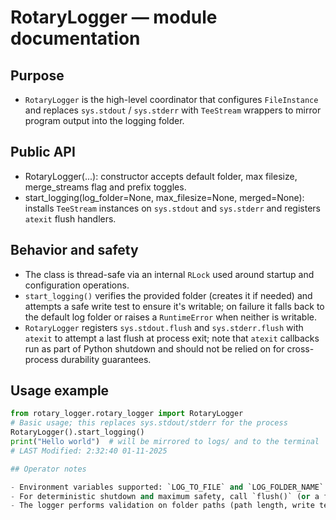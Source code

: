 <!-- 
-- +==== BEGIN rotary_logger =================+
-- LOGO: 
-- ..........####...####..........
-- ......###.....#.#########......
-- ....##........#.###########....
-- ...#..........#.############...
-- ...#..........#.#####.######...
-- ..#.....##....#.###..#...####..
-- .#.....#.##...#.##..##########.
-- #.....##########....##...######
-- #.....#...##..#.##..####.######
-- .#...##....##.#.##..###..#####.
-- ..#.##......#.#.####...######..
-- ..#...........#.#############..
-- ..#...........#.#############..
-- ...##.........#.############...
-- ......#.......#.#########......
-- .......#......#.########.......
-- .........#####...#####.........
-- /STOP
-- PROJECT: rotary_logger
-- FILE: rotary_logger.md
-- CREATION DATE: 01-11-2025
-- LAST Modified: 2:36:8 01-11-2025
-- DESCRIPTION: 
-- A module that provides a universal python light on iops way of logging to files your program execution.
-- /STOP
-- COPYRIGHT: (c) Asperguide
-- PURPOSE: The documentation for the rotary logger, this an overview of the details of the documentation.
-- // AR
-- +==== END rotary_logger =================+
-->
# RotaryLogger — module documentation

## Purpose

- `RotaryLogger` is the high-level coordinator that configures `FileInstance` and replaces `sys.stdout` / `sys.stderr` with `TeeStream` wrappers to mirror program output into the logging folder.

## Public API

- RotaryLogger(...): constructor accepts default folder, max filesize, merge_streams flag and prefix toggles.
- start_logging(log_folder=None, max_filesize=None, merged=None): installs `TeeStream` instances on `sys.stdout` and `sys.stderr` and registers `atexit` flush handlers.

## Behavior and safety

- The class is thread-safe via an internal `RLock` used around startup and configuration operations.
- `start_logging()` verifies the provided folder (creates it if needed) and attempts a safe write test to ensure it's writable; on failure it falls back to the default log folder or raises a `RuntimeError` when neither is writable.
- `RotaryLogger` registers `sys.stdout.flush` and `sys.stderr.flush` with `atexit` to attempt a last flush at process exit; note that `atexit` callbacks run as part of Python shutdown and should not be relied on for cross-process durability guarantees.

## Usage example

```py
from rotary_logger.rotary_logger import RotaryLogger
# Basic usage; this replaces sys.stdout/stderr for the process
RotaryLogger().start_logging()
print("Hello world")  # will be mirrored to logs/ and to the terminal
# LAST Modified: 2:32:40 01-11-2025

## Operator notes

- Environment variables supported: `LOG_TO_FILE` and `LOG_FOLDER_NAME` control whether and where logs are stored.
- For deterministic shutdown and maximum safety, call `flush()` (or a future `close()` API) explicitly from application shutdown code rather than relying solely on `atexit` handlers.
- The logger performs validation on folder paths (path length, write test). If the path is invalid, it warns and falls back to the default folder.
